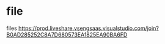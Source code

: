 # file
files
https://prod.liveshare.vsengsaas.visualstudio.com/join?B0AD285252C8A7D680573EA1825EA90BA6FD

